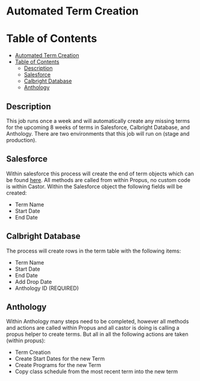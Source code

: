 # Automated Term Creation

# Table of Contents
- [Automated Term Creation](#automated-term-creation)
- [Table of Contents](#table-of-contents)
  - [Description](#description)
  - [Salesforce](#salesforce)
  - [Calbright Database](#calbright-database)
  - [Anthology](#anthology)

<a id="description"></a>
## Description
This job runs once a week and will automatically create any missing terms for the upcoming 8 weeks of terms in Salesforce, Calbright Database,
and Anthology. There are two environments that this job will run on (stage and production).

<a id="salesforce"></a>
## Salesforce
Within salesforce this process will create the end of term objects which can be found [here](https://calbright.lightning.force.com/lightning/o/hed__Term__c/list?filterName=00B3k000008eq4EEAQ). All methods are called from within Propus, no custom code is within Castor. Within the Salesforce object the following fields will be created:
 - Term Name
 - Start Date
 - End Date

<a id="calbright_database"></a>
## Calbright Database
The process will create rows in the term table with the following items:
 - Term Name
 - Start Date
 - End Date
 - Add Drop Date
 - Anthology ID (REQUIRED)

<a id="anthology"></a>
## Anthology
Within Anthology many steps need to be completed, however all methods and actions are called within Propus and all castor is doing is calling a
propus helper to create terms. But all in all the following actions are taken (within propus):
 - Term Creation
 - Create Start Dates for the new Term
 - Create Programs for the new Term
 - Copy class schedule from the most recent term into the new term

